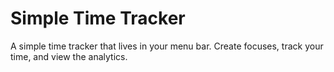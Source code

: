 # Simple Time Tracker
A simple time tracker that lives in your menu bar. Create focuses, track your time, and view the analytics.
